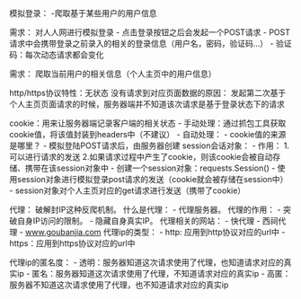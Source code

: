 模拟登录：
    -爬取基于某些用户的用户信息

需求： 对人人网进行模拟登录
    - 点击登录按钮之后会发起一个POST请求
    - POST请求中会携带登录之前录入的相关的登录信息（用户名，密码，验证码...）
    - 验证码：每次动态请求都会变化

需求： 爬取当前用户的相关信息（个人主页中的用户信息）

http/https协议特性：无状态
没有请求到对应页面数据的原因： 
    发起第二次基于个人主页页面请求的时候，服务器端并不知道该次请求是基于登录状态下的请求

cookie：用来让服务器端记录客户端的相关状态
    - 手动处理：通过抓包工具获取cookie值，将该值封装到headers中（不建议）
    - 自动处理：
        - cookie值的来源是哪里？
            - 模拟登陆POST请求后，由服务器创建
        session会话对象：
            - 作用：
                1.可以进行请求的发送
                2.如果请求过程中产生了cookie，则该cookie会被自动存储、携带在该session对象中
        - 创建一个session对象：requests.Session()
        - 使用session对象进行模拟登录post请求的发送（cookie就会被存储在session中）
        - session对象对个人主页对应的get请求进行发送（携带了cookie）
    
代理： 破解封IP这种反爬机制。
什么是代理：
    - 代理服务器。
代理的作用：
    - 突破自身IP访问的限制。
    - 隐藏自身真实IP。
代理相关的网站：
    - 快代理
    - 西祠代理
    - www.goubanjia.com
代理ip的类型：
    - http: 应用到http协议对应的url中
    - https：应用到https协议对应的url中

代理ip的匿名度：
    - 透明：服务器知道这次请求使用了代理，也知道请求对应的真实ip
    - 匿名：服务器知道这次请求使用了代理，不知道请求对应的真实ip
    - 高匿：服务器不知道这次请求使用了代理，也不知道请求对应的真实ip
